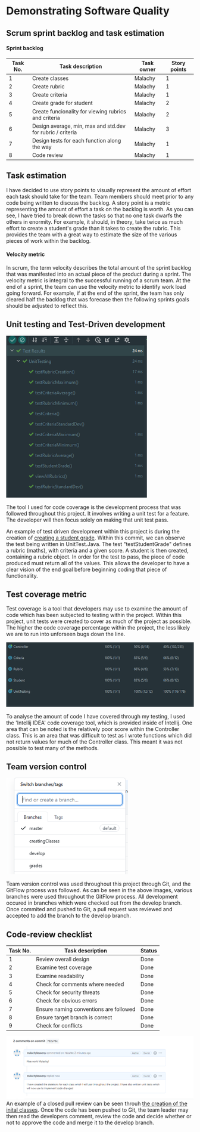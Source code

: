 # Demonstrating Software Quality

## Scrum sprint backlog and task estimation

#### Sprint backlog
| Task No. | Task description | Task owner | Story points |
| ----------- | ----------- | ----------- | ----------- |
| 1 | Create classes| Malachy | 1 |
| 2 | Create rubric| Malachy | 1 |
| 3 | Create criteria | Malachy | 1 | 
| 4 | Create grade for student | Malachy | 2 | 
| 5 | Create funcionality for viewing rubrics and criteria | Malachy | 2 | 
| 6 | Design average, min, max and std.dev for rubric / criteria| Malachy | 3 | 
| 7 | Design tests for each function along the way | Malachy | 1 | 
| 8 | Code review | Malachy | 1 | 

## Task estimation
<p>I have decided to use story points to visually represent the amount of effort each task should
 take for the team. Team members should meet prior to any code being written to discuss the backlog. A story point is
 a metric representing the amount of effort a task on the backlog is worth. As you can see, I have 
 tried to break down the tasks so that no one task dwarfs the others in enormity. For example, it should, in 
 theory, take twice as much effort to create a student's grade than it takes to create the rubric. This provides
 the team with a great way to estimate the size of the various pieces of work within the backlog.</p>
 
 #### Velocity metric
 <p>In scrum, the term velocity describes the total amount of the sprint backlog that was manifested
 into an actual piece of the product during a sprint. The velocity metric is integral to the 
 successful running of a scrum team. At the end of a sprint, the team can use the velocity metric 
 to identify work load going forward. For example, if at the end of the sprint, the team has only 
 cleared half the backlog that was forecase then the following sprints goals should be adjusted
 to reflect this.</p>
 
 ## Unit testing and Test-Driven development
 ![Unit tests](./images/unitTesting.png)
 <p>The tool I used for code coverage is the development process that was followed throughout this
 project. It involves writing a unit test for a feature. The developer will then focus solely on 
 making that unit test pass.</p>
 
 An example of test driven development within this project is during the creation of [creating a student grade](https://github.com/malachykeaveny/SQA_CA_2_2021/commit/bec9e589d6a5072aa8eba4c480b9ed78fdab64df).
 Within this commit, we can observe the test being written in UnitTest.Java. The test "testStudentGrade" 
 defines a rubric (maths), with criteria and a given score. A student is then created, containing 
  a rubric object. In order for the test to pass, the piece of code produced must return all of the 
  values. This allows the developer to have a clear vision of the end goal before beginning coding that
  piece of functionality.
  
   ## Test coverage metric
   <p>Test coverage is a tool that developers may use to examine the amount of code which has been subjected
    to testing within the project. Within this project, unit tests were created to cover as much of the project 
    as possible. The higher the code coverage percentage within the project, the less likely we are to run into 
    unforseen bugs down the line.</p>
   
   ![code coverage image](./images/coverage-report.png)
    <p>To analyse the amount of code I have covered through my testing, I used the
   'Intellij IDEA' code coverage tool, which is provided inside of Intellij. One area that can be noted
   is the relatively poor score within the Controller class. This is an area that was difficult to
   test as I wrote functions which did not return values for much of the Controller class. This meant 
   it was not possible to test many of the methods. </p>
   
   ## Team version control
   ![Git branches used](./images/gitBranches.png)
   <p>Team version control was used throughout this project through Git, and the GitFlow process was
   followed. As can be seen in the above images, various branches were used throughout the GitFlow 
   process. All development occured in branches which were checked out from the develop branch.
   Once commited and pushed to Git, a pull request was reviewed and accepted to add the branch to the
    develop branch.</p>
   
   ## Code-review checklist
   | Task No. | Task description | Status |
   | ----------- | ----------- | ----------- |
   | 1 | Review overall design| Done |
   | 2 | Examine test coverage| Done |
   | 3 | Examine readability| Done |
   | 4 | Check for comments where needed| Done |
   | 5 | Check for security threats| Done |
   | 6 | Check for obvious errors | Done |
   | 7 | Ensure naming conventions are followed | Done |
   | 8 | Ensure target branch is correct| Done |
   | 9 | Check for conflicts | Done |
   ![Pull request comment](./images/pullRequestComment.png)
   An example of a closed pull review can be seen throuh [the creation of the inital classes](https://github.com/malachykeaveny/SQA_CA_2_2021/commit/782a70e171264ada11019c23ebe0d66c44b4a416).
   Once the code has been pushed to Git, the team leader may then read the developers comment, review the 
   code and decide whether or not to approve the code and merge it to the develop branch.